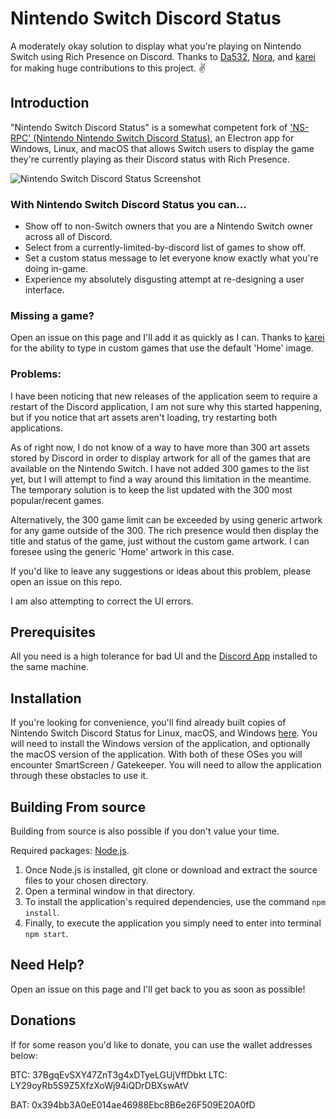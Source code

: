 # Nintendo Switch Discord Status
A moderately okay solution to display what you're playing on Nintendo Switch using Rich Presence on Discord. Thanks to [Da532](https://github.com/Da532), [Nora](https://github.com/UnicorNora), and [karei](https://github.com/kareigu) for making huge contributions to this project. ✌️

## Introduction
"Nintendo Switch Discord Status" is a somewhat competent fork of ['NS-RPC' (Nintendo Nintendo Switch Discord Status)](https://github.com/Da532/NS-RPC), an Electron app for Windows, Linux, and macOS that allows Switch users to display
the game they're currently playing as their Discord status with Rich Presence.


![Nintendo Switch Discord Status Screenshot](https://i.imgur.com/khhKXvY.png)

### With Nintendo Switch Discord Status you can...
* Show off to non-Switch owners that you are a Nintendo Switch owner across all of Discord.
* Select from a currently-limited-by-discord list of games to show off.
* Set a custom status message to let everyone know exactly what you're doing in-game.
* Experience my absolutely disgusting attempt at re-designing a user interface.

### Missing a game?
Open an issue on this page and I'll add it as quickly as I can. Thanks to [karei](https://github.com/kareigu) for the ability to type in custom games that use the default 'Home' image. 

### Problems:
I have been noticing that new releases of the application seem to require a restart of the Discord application, I am not sure why this started happening, but if you notice that art assets aren't loading, try restarting both applications.

As of right now, I do not know of a way to have more than 300 art assets stored by Discord in order to display artwork for all of the games that are available on the Nintendo Switch. I have not added 300 games to the list yet, but I will attempt to find a way around this limitation in the meantime. The temporary solution is to keep the list updated with the 300 most popular/recent games.

Alternatively, the 300 game limit can be exceeded by using generic artwork for any game outside of the 300. The rich presence would then display the title and status of the game, just without the custom game artwork. I can foresee using the generic 'Home' artwork in this case.

If you'd like to leave any suggestions or ideas about this problem, please open an issue on this repo.

I am also attempting to correct the UI errors.

## Prerequisites
All you need is a high tolerance for bad UI and the [Discord App](https://discordapp.com) installed to the same machine.

## Installation
If you're looking for convenience, you'll find already built copies of Nintendo Switch Discord Status for
Linux, macOS, and Windows [here](https://github.com/hobby-grade/Nintendo-Switch-Discord-Status/releases). You will need to install the Windows version of the application, and optionally the macOS version of the application. With both of these OSes you will encounter SmartScreen / Gatekeeper. You will need to allow the application through these obstacles to use it.

## Building From source
Building from source is also possible if you don't value your time.

Required packages: [Node.js](https://nodejs.org/).

1. Once Node.js is installed, git clone or download and extract the source files to your chosen directory.
2. Open a terminal window in that directory.
3. To install the application's required dependencies, use the command `npm install`.
4. Finally, to execute the application you simply need to enter into terminal `npm start`.

## Need Help?
Open an issue on this page and I'll get back to you as soon as possible!

## Donations
If for some reason you'd like to donate, you can use the wallet addresses below:

BTC: 37BgqEvSXY47ZnT3g4xDTyeLGUjVffDbkt
LTC: LY29oyRb5S9Z5XfzXoWj94iQDrDBXswAtV

BAT: 0x394bb3A0eE014ae46988Ebc8B6e26F509E20A0fD


